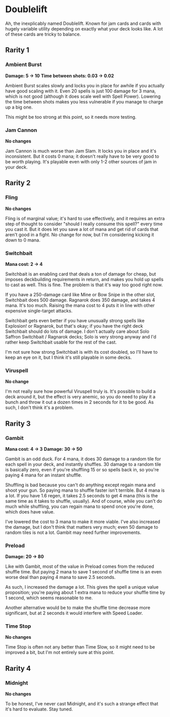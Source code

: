 # Doublelift

Ah, the inexplicably named Doublelift. Known for jam cards and cards with hugely variable utility depending on exactly what your deck looks like. A lot of these cards are tricky to balance. 

## Rarity 1

### Ambient Burst

**Damage: 5 -> 10**
**Time between shots: 0.03 -> 0.02**

Ambient Burst scales slowly and locks you in place for awhile if you actually have good scaling with it. Even 20 spells is just 100 damage for 3 mana, which is not good (although it does scale well with Spell Power). Lowering the time between shots makes you less vulnerable if you manage to charge up a big one.

This might be too strong at this point, so it needs more testing.

### Jam Cannon

**No changes**

Jam Cannon is much worse than Jam Slam. It locks you in place and it's inconsistent. But it costs 0 mana; it doesn't really have to be very good to be worth playing. It's playable even with only 1-2 other sources of jam in your deck.

## Rarity 2

### Fling

**No changes**

Fling is of marginal value; it's hard to use effectively, and it requires an extra step of thought to consider "should I really consume this spell?" every time you cast it. But it does let you save a lot of mana and get rid of cards that aren't good in a fight. No change for now, but I'm considering kicking it down to 0 mana.

### Switchbait

**Mana cost: 2 -> 4**

Switchbait is an enabling card that deals a ton of damage for cheap, but imposes deckbuilding requirements in return, and makes you hold up spells to cast as well. This is fine. The problem is that it's way too good right now.

If you have a 250-damage card like Mine or Bow Snipe in the other slot, Switchbait does 500 damage. Ragnarok does 350 damage, and takes 4 mana. It's too much. Raising the mana cost to 4 puts it in line with other expensive single-target attacks.

Switchbait gets even better if you have unusually strong spells like Explosion! or Ragnarok, but that's okay; if you have the right deck Switchbait should do lots of damage. I don't actually care about Solo Saffron Switchbait / Ragnarok decks; Solo is very strong anyway and I'd rather keep Switchbait usable for the rest of the cast.

I'm not sure how strong Switchbait is with its cost doubled, so I'll have to keep an eye on it, but I think it's still playable in some decks.

### Viruspell

**No change**

I'm not really sure how powerful Viruspell truly is. It's possible to build a deck around it, but the effect is very anemic, so you do need to play it a bunch and throw it out a dozen times in 2 seconds for it to be good. As such, I don't think it's a problem.

## Rarity 3

### Gambit

**Mana cost: 4 -> 3**
**Damage: 30 -> 50**

Gambit is an odd duck. For 4 mana, it does 30 damage to a random tile for each spell in your deck, and instantly shuffles. 30 damage to a random tile is basically zero, even if you're shuffling 15 or so spells back in, so you're paying 4 mana for an instant shuffle.

Shuffling is bad because you can't do anything except regain mana and shoot your gun. So paying mana to shuffle faster isn't terrible. But 4 mana is a lot. If you have 1.6 regen, it takes 2.5 seconds to get 4 mana (this is the same time as it takes to shuffle, usually). And of course, while you can't do much while shuffling, you can regain mana to spend once you're done, which does have value.

I've lowered the cost to 3 mana to make it more viable. I've also increased the damage, but I don't think that matters very much; even 50 damage to random tiles is not a lot. Gambit may need further improvements.

### Preload

**Damage: 20 -> 80**

Like with Gambit, most of the value in Preload comes from the reduced shuffle time. But paying 2 mana to save 1 second of shuffle time is an even worse deal than paying 4 mana to save 2.5 seconds.

As such, I increased the damage a lot. This gives the spell a unique value proposition; you're paying about 1 extra mana to reduce your shuffle time by 1 second, which seems reasonable to me.

Another alternative would be to make the shuffle time decrease more significant, but at 2 seconds it would interfere with Speed Loader.

### Time Stop

**No changes**

Time Stop is often not any better than Time Slow, so it might need to be improved a bit, but I'm not entirely sure at this point.

## Rarity 4

### Midnight

**No changes**

To be honest, I've never cast Midnight, and it's such a strange effect that it's hard to evaluate. Stay tuned.
